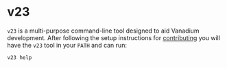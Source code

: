 # v23

`v23` is a multi-purpose command-line tool designed to aid Vanadium
development. After following the setup instructions for [contributing] you
will have the `v23` tool in your `PATH` and can run:

    v23 help

[contributing]: ../community/contributing.md
